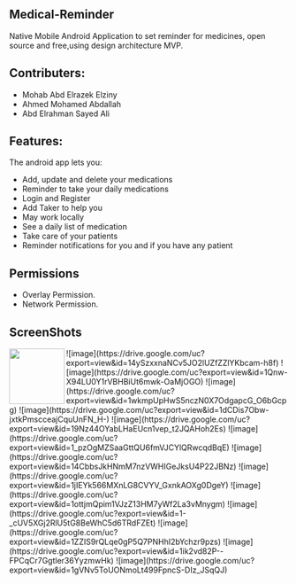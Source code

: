 ## Medical-Reminder

 Native Mobile Android Application to set reminder for medicines, open source and free,using design architecture MVP.
 
 
## Contributers:

* Mohab Abd Elrazek Elziny
* Ahmed Mohamed Abdallah
* Abd Elrahman Sayed Ali

## Features:

The android app lets you:
* Add, update and delete your medications
* Reminder to take your daily medications
* Login and Register
* Add Taker to help you
* May work locally
* See a daily list of medication 
* Take care of your patients
* Reminder notifications for you and if you have any patient

## Permissions

* Overlay Permission.
* Network Permission.

## ScreenShots
<img align="left" width="100" height="100" src="https://drive.google.com/uc?export=view&id=14ySzxxnaNCv5JO2lUZfZZlYKbcam-h8f">
![image](https://drive.google.com/uc?export=view&id=14ySzxxnaNCv5JO2lUZfZZlYKbcam-h8f)
![image](https://drive.google.com/uc?export=view&id=1Qnw-X94LU0Y1rVBHBiUt6mwk-OaMjOGO)
![image](https://drive.google.com/uc?export=view&id=1wkmpUpHwS5nczN0X7OdgapcG_O6bGcpg)
![image](https://drive.google.com/uc?export=view&id=1dCDis7Obw-jxtkPmscceajCquUnFN_H-)
![image](https://drive.google.com/uc?export=view&id=19Nz44OYabLHaEUcn1vep_t2JQAHoh2Es)
![image](https://drive.google.com/uc?export=view&id=1_pzOgMZSaaGttQU6fmVJCYlQRwcqdBqE)
![image](https://drive.google.com/uc?export=view&id=14CbbsJkHNmM7nzVWHIGeJksU4P22JBNz)
![image](https://drive.google.com/uc?export=view&id=1jIEYk566MXnLG8CVYV_GxnkAOXg0DgeY)
![image](https://drive.google.com/uc?export=view&id=1ottjmQpim1VJzZ13HM7yWf2La3vMnygm)
![image](https://drive.google.com/uc?export=view&id=1-_cUV5XGj2RlU5tG8BeWhC5d6TRdFZEt)
![image](https://drive.google.com/uc?export=view&id=1ZZIS9rQLqe0gP5Q7PNHhI2bYchzr9pzs)
![image](https://drive.google.com/uc?export=view&id=1ik2vd82P--FPCqCr7Ggtler36YyzmwHk)
![image](https://drive.google.com/uc?export=view&id=1gVNv5ToUONmoLt499FpncS-DIz_JSqQJ)

